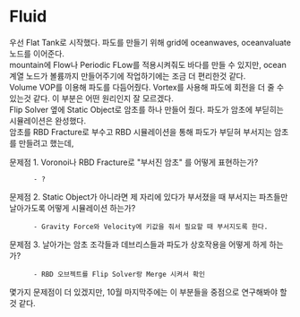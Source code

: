 # Fluid
우선 Flat Tank로 시작했다. 파도를 만들기 위해 grid에 oceanwaves, oceanvaluate 노드를 이어준다.         
mountain에 Flow나 Periodic FLow를 적용시켜줘도 바다를 만들 수 있지만, ocean 계열 노드가 볼륨까지 만들어주기에 작업하기에는 조금 더 편리한것 같다.   
Volume VOP를 이용해 파도를 다듬어줬다. Vortex를 사용해 파도에 회전을 더 줄 수 있는것 같다. 이 부분은 어떤 원리인지 잘 모르겠다.        
Flip Solver 옆에 Static Object로 암초를 하나 만들어 줬다. 파도가 암초에 부딛히는 시뮬레이션은 완성했다.          
암초를 RBD Fracture로 부수고 RBD 시뮬레이션을 통해 파도가 부딛혀 부서지는 암초를 만들려고 했는데,        

문제점 1. Voronoi나 RBD Fracture로 "부서진 암초" 를 어떻게 표현하는가?

          - ?
          
문제점 2. Static Object가 아니라면 제 자리에 있다가 부서졌을 때 부서지는 파츠들만 날아가도록 어떻게 시뮬레이션 하는가?

          - Gravity Force와 Velocity에 키값을 줘서 필요할 때 부서지도록 한다.
          
문제점 3. 날아가는 암초 조각들과 데브리스들과 파도가 상호작용을 어떻게 하게 하는가?

          - RBD 오브젝트를 Flip Solver랑 Merge 시켜서 확인


몇가지 문제점이 더 있겠지만, 10월 마지막주에는 이 부분들을 중점으로 연구해봐야 할것 같다.
